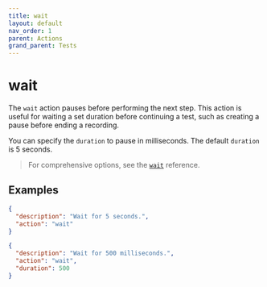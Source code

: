 ```yaml
---
title: wait
layout: default
nav_order: 1
parent: Actions
grand_parent: Tests
---
```


# wait

The `wait` action pauses before performing the next step. This action is useful for waiting a set duration before continuing a test, such as creating a pause before ending a recording.

You can specify the `duration` to pause in milliseconds. The default `duration` is 5 seconds.

> For comprehensive options, see the [`wait`](/docs/references/schemas/wait) reference.

## Examples

```json
{
  "description": "Wait for 5 seconds.",
  "action": "wait"
}
```

```json
{
  "description": "Wait for 500 milliseconds.",
  "action": "wait",
  "duration": 500
}
```
